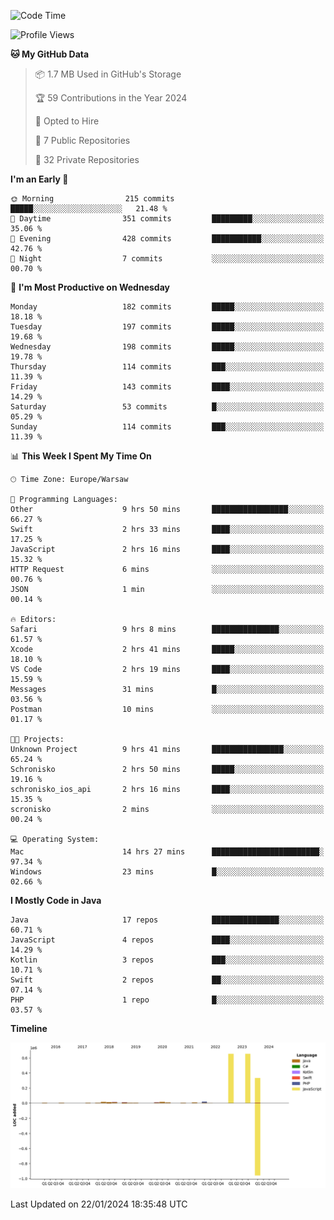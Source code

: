 <!--START_SECTION:waka-->
![Code Time](http://img.shields.io/badge/Code%20Time-153%20hrs%2027%20mins-blue)

![Profile Views](http://img.shields.io/badge/Profile%20Views-1-blue)

**🐱 My GitHub Data** 

> 📦 1.7 MB Used in GitHub's Storage 
 > 
> 🏆 59 Contributions in the Year 2024
 > 
> 💼 Opted to Hire
 > 
> 📜 7 Public Repositories 
 > 
> 🔑 32 Private Repositories 
 > 
**I'm an Early 🐤** 

```text
🌞 Morning                215 commits         █████░░░░░░░░░░░░░░░░░░░░   21.48 % 
🌆 Daytime                351 commits         █████████░░░░░░░░░░░░░░░░   35.06 % 
🌃 Evening                428 commits         ███████████░░░░░░░░░░░░░░   42.76 % 
🌙 Night                  7 commits           ░░░░░░░░░░░░░░░░░░░░░░░░░   00.70 % 
```
📅 **I'm Most Productive on Wednesday** 

```text
Monday                   182 commits         █████░░░░░░░░░░░░░░░░░░░░   18.18 % 
Tuesday                  197 commits         █████░░░░░░░░░░░░░░░░░░░░   19.68 % 
Wednesday                198 commits         █████░░░░░░░░░░░░░░░░░░░░   19.78 % 
Thursday                 114 commits         ███░░░░░░░░░░░░░░░░░░░░░░   11.39 % 
Friday                   143 commits         ████░░░░░░░░░░░░░░░░░░░░░   14.29 % 
Saturday                 53 commits          █░░░░░░░░░░░░░░░░░░░░░░░░   05.29 % 
Sunday                   114 commits         ███░░░░░░░░░░░░░░░░░░░░░░   11.39 % 
```


📊 **This Week I Spent My Time On** 

```text
🕑︎ Time Zone: Europe/Warsaw

💬 Programming Languages: 
Other                    9 hrs 50 mins       █████████████████░░░░░░░░   66.27 % 
Swift                    2 hrs 33 mins       ████░░░░░░░░░░░░░░░░░░░░░   17.25 % 
JavaScript               2 hrs 16 mins       ████░░░░░░░░░░░░░░░░░░░░░   15.32 % 
HTTP Request             6 mins              ░░░░░░░░░░░░░░░░░░░░░░░░░   00.76 % 
JSON                     1 min               ░░░░░░░░░░░░░░░░░░░░░░░░░   00.14 % 

🔥 Editors: 
Safari                   9 hrs 8 mins        ███████████████░░░░░░░░░░   61.57 % 
Xcode                    2 hrs 41 mins       █████░░░░░░░░░░░░░░░░░░░░   18.10 % 
VS Code                  2 hrs 19 mins       ████░░░░░░░░░░░░░░░░░░░░░   15.59 % 
Messages                 31 mins             █░░░░░░░░░░░░░░░░░░░░░░░░   03.56 % 
Postman                  10 mins             ░░░░░░░░░░░░░░░░░░░░░░░░░   01.17 % 

🐱‍💻 Projects: 
Unknown Project          9 hrs 41 mins       ████████████████░░░░░░░░░   65.24 % 
Schronisko               2 hrs 50 mins       █████░░░░░░░░░░░░░░░░░░░░   19.16 % 
schronisko_ios_api       2 hrs 16 mins       ████░░░░░░░░░░░░░░░░░░░░░   15.35 % 
scronisko                2 mins              ░░░░░░░░░░░░░░░░░░░░░░░░░   00.24 % 

💻 Operating System: 
Mac                      14 hrs 27 mins      ████████████████████████░   97.34 % 
Windows                  23 mins             █░░░░░░░░░░░░░░░░░░░░░░░░   02.66 % 
```

**I Mostly Code in Java** 

```text
Java                     17 repos            ███████████████░░░░░░░░░░   60.71 % 
JavaScript               4 repos             ████░░░░░░░░░░░░░░░░░░░░░   14.29 % 
Kotlin                   3 repos             ███░░░░░░░░░░░░░░░░░░░░░░   10.71 % 
Swift                    2 repos             ██░░░░░░░░░░░░░░░░░░░░░░░   07.14 % 
PHP                      1 repo              █░░░░░░░░░░░░░░░░░░░░░░░░   03.57 % 
```



**Timeline**

![Lines of Code chart](https://raw.githubusercontent.com/KuaQ/KuaQ/main/assets/bar_graph.png)


 Last Updated on 22/01/2024 18:35:48 UTC
<!--END_SECTION:waka-->
